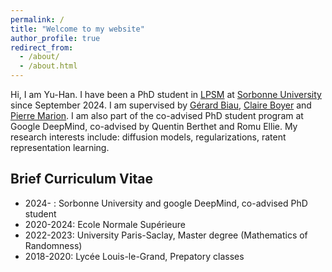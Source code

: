 ```yaml
---
permalink: /
title: "Welcome to my website"
author_profile: true
redirect_from: 
  - /about/
  - /about.html
---
```


Hi, I am Yu-Han. I have been a PhD student in [LPSM](https://www.lpsm.paris/) at [Sorbonne University](https://www.sorbonne-universite.fr/) since September 2024. I am supervised by [Gérard Biau](https://perso.lpsm.paris/~biau/), [Claire Boyer](https://www.imo.universite-paris-saclay.fr/~claire.boyer/) and [Pierre Marion](https://pierremarion23.github.io/). I am also part of the co-advised PhD student program at Google DeepMind, co-advised by Quentin Berthet and Romu Ellie. My research interests include: diffusion models, regularizations, ratent representation learning.

## Brief Curriculum Vitae
* 2024-    : Sorbonne University and google DeepMind, co-advised PhD student
* 2020-2024: Ecole Normale Supérieure
* 2022-2023: University Paris-Saclay, Master degree (Mathematics of Randomness)
* 2018-2020: Lycée Louis-le-Grand, Prepatory classes

